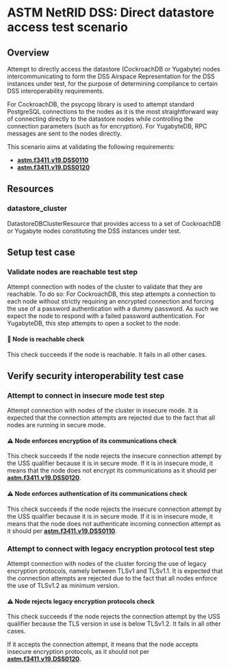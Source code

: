 # ASTM NetRID DSS: Direct datastore access test scenario

## Overview

Attempt to directly access the datastore (CockroachDB or Yugabyte) nodes intercommunicating to form the DSS Airspace Representation for the DSS instances under test, for the purpose of determining compliance to certain DSS interoperability requirements.

For CockroachDB, the psycopg library is used to attempt standard PostgreSQL connections to the nodes as it is the most straightforward way of connecting directly to the datastore nodes while controlling the connection parameters (such as for encryption).
For YugabyteDB, RPC messages are sent to the nodes directly.

This scenario aims at validating the following requirements:
- **[astm.f3411.v19.DSS0110](../../../../../requirements/astm/f3411/v19.md)**
- **[astm.f3411.v19.DSS0120](../../../../../requirements/astm/f3411/v19.md)**

## Resources
### datastore_cluster
DatastoreDBClusterResource that provides access to a set of CockroachDB or Yugabyte nodes constituting the DSS instances under test.

## Setup test case
### Validate nodes are reachable test step
Attempt connection with nodes of the cluster to validate that they are reachable.
To do so:
For CockroachDB, this step attempts a connection to each node without strictly requiring an encrypted connection and forcing the use of a password authentication with a dummy password. As such we expect the node to respond with a failed password authentication.
For YugabyteDB, this step attempts to open a socket to the node.

#### 🛑 Node is reachable check
This check succeeds if the node is reachable.
It fails in all other cases.

## Verify security interoperability test case
### Attempt to connect in insecure mode test step
Attempt connection with nodes of the cluster in insecure mode.
It is expected that the connection attempts are rejected due to the fact that all nodes are running in secure mode.

#### ⚠️ Node enforces encryption of its communications check
This check succeeds if the node rejects the insecure connection attempt by the USS qualifier because it is in secure mode.
If it is in insecure mode, it means that the node does not encrypt its communications as it should per **[astm.f3411.v19.DSS0120](../../../../../requirements/astm/f3411/v19.md)**.

#### ⚠️ Node enforces authentication of its communications check
This check succeeds if the node rejects the insecure connection attempt by the USS qualifier because it is in secure mode.
If it is in insecure mode, it means that the node does not authenticate incoming connection attempt as it should per **[astm.f3411.v19.DSS0110](../../../../../requirements/astm/f3411/v19.md)**.

### Attempt to connect with legacy encryption protocol test step
Attempt connection with nodes of the cluster forcing the use of legacy encryption protocols, namely between TLSv1 and TLSv1.1.
It is expected that the connection attempts are rejected due to the fact that all nodes enforce the use of TLSv1.2 as minimum version.

#### ⚠️ Node rejects legacy encryption protocols check
This check succeeds if the node rejects the connection attempt by the USS qualifier because the TLS version in use is below TLSv1.2.
It fails in all other cases.

If it accepts the connection attempt, it means that the node accepts insecure encryption protocols, as it should not per **[astm.f3411.v19.DSS0120](../../../../../requirements/astm/f3411/v19.md)**.
